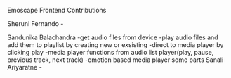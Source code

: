 Emoscape Frontend Contributions

  Sheruni Fernando
    -
    
  Sandunika Balachandra
    -get audio files from device
    -play audio files and add them to playlist by creating new or exsisting
    -direct to media player by clicking play
    -media player functions from audio list player(play, pause, previous track, next track)
    -emotion based media player some parts
  Sanali Ariyaratne
    -
